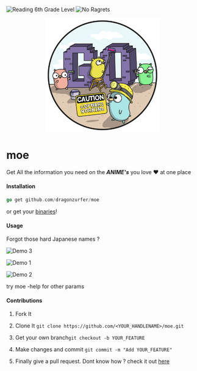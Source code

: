 ![Reading 6th Grade Level](http://forthebadge.com/images/badges/reading-6th-grade-level.svg)
![No Ragrets](http://forthebadge.com/images/badges/no-ragrets.svg)
<p align="center">
  <img width="300" height="300" src="https://github.com/ashleymcnamara/gophers/blob/master/GO_BUILD.png?raw=true">
</p>

# moe

Get All the information you need on the ***ANIME's*** you love :heart: at one place

#### Installation

```go
go get github.com/dragonzurfer/moe
```
or get your [binaries](https://github.com/dragonzurfer/moe/releases/tag/1.0.0)!

#### Usage

Forgot those hard Japanese names ?

![Demo 3](https://github.com/dragonzurfer/moe/blob/master/demo/demo3.gif)

![Demo 1](https://github.com/dragonzurfer/moe/blob/master/demo/demo1.gif)

![Demo 2](https://github.com/dragonzurfer/moe/blob/master/demo/demo2.gif)


try moe -help for other params

#### Contributions

1. Fork It

2. Clone It ```git clone https://github.com/<YOUR_HANDLENAME>/moe.git```

3. Get your own branch```git checkout -b YOUR_FEATURE```

4. Make changes and commit ```git commit -m "Add YOUR_FEATURE"```

5. Finally give a pull request. Dont know how ? check it out [here](https://help.github.com/articles/creating-a-pull-request/)



